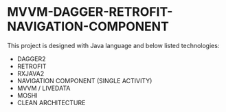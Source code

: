 # MVVM-DAGGER-RETROFIT-NAVIGATION-COMPONENT

This project is designed with Java language and below listed technologies:

- DAGGER2
- RETROFIT
- RXJAVA2
- NAVIGATION COMPONENT (SINGLE ACTIVITY)
- MVVM / LIVEDATA
- MOSHI
- CLEAN ARCHITECTURE


